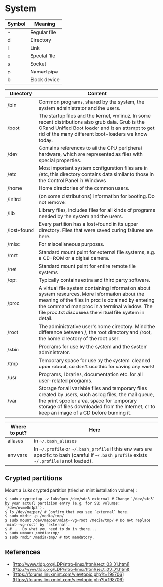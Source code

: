 System
======

Symbol|Meaning
------|-------
-|Regular file
d|Directory
l|Link
c|Special file
s|Socket
p|Named pipe
b|Block device

Directory|Content
---------|-------
/bin|Common programs, shared by the system, the system administrator and the users.
/boot|The startup files and the kernel, vmlinuz. In some recent distributions also grub data. Grub is the GRand Unified Boot loader and is an attempt to get rid of the many different boot-loaders we know today.
/dev|Contains references to all the CPU peripheral hardware, which are represented as files with special properties.
/etc|Most important system configuration files are in /etc, this directory contains data similar to those in the Control Panel in Windows
/home|Home directories of the common users.
/initrd|(on some distributions) Information for booting. Do not remove!
/lib|Library files, includes files for all kinds of programs needed by the system and the users.
/lost+found|Every partition has a lost+found in its upper directory. Files that were saved during failures are here.
/misc|For miscellaneous purposes.
/mnt|Standard mount point for external file systems, e.g. a CD-ROM or a digital camera.
/net|Standard mount point for entire remote file systems
/opt|Typically contains extra and third party software.
/proc|A virtual file system containing information about system resources. More information about the meaning of the files in proc is obtained by entering the command man proc in a terminal window. The file proc.txt discusses the virtual file system in detail.
/root|The administrative user's home directory. Mind the difference between /, the root directory and /root, the home directory of the root user.
/sbin|Programs for use by the system and the system administrator.
/tmp|Temporary space for use by the system, cleaned upon reboot, so don't use this for saving any work!
/usr|Programs, libraries, documentation etc. for all user-related programs.
/var|Storage for all variable files and temporary files created by users, such as log files, the mail queue, the print spooler area, space for temporary storage of files downloaded from the Internet, or to keep an image of a CD before burning it.

Where to put?|Here
-------------|----
aliases|In `~/.bash_aliases`
env vars|In `~/.profile` or `~/.bash_profile` if this env vars are specific to bash (careful if `~/.bash_profile` exists `~/.profile` is not loaded).

## Crypted partitions
Mount a Luks crypted partition (tried on mint installation volume) :
```
$ sudo cryptsetup -v luksOpen /dev/sdc3 external # Change `/dev/sdc3` by your actual partition entry (e.g. for SSD volumes: `/dev/nvme0n1p3`).
$ ls /dev/mapper/ # Confirm that you see `external` here.
$ sudo mkdir -p /media/tmp/
$ sudo mount /dev/mapper/mint--vg-root /media/tmp/ # Do not replace `mint--vg-root` by `external`.
$ # ... Do what you need to do in there...
$ sudo umount /media/tmp/
$ sudo rmdir /media/tmp/ # Not mandatory.
```

## References
- [http://www.tldp.org/LDP/intro-linux/html/sect_03_01.html](http://www.tldp.org/LDP/intro-linux/html/sect_03_01.html)
- [https://forums.linuxmint.com/viewtopic.php?t=198706](https://forums.linuxmint.com/viewtopic.php?t=198706)
